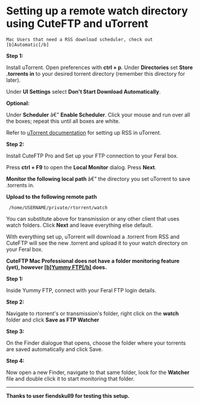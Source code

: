 Setting up a remote watch directory using CuteFTP and uTorrent
==============================================================

    Mac Users that need a RSS download scheduler, check out [b]Automatic[/b]

  
**Step 1:**  
  
Install uTorrent. Open preferences with **ctrl + p**. Under **Directories** set **Store .torrents in** to your desired torrent directory (remember this directory for later).  
  
Under **UI Settings** select **Don't Start Download Automatically**.  
  
**Optional:**  
  
Under **Scheduler** â€” **Enable Scheduler**. Click your mouse and run over all the boxes; repeat this until all boxes are white.  
  
Refer to [uTorrent documentation](http://www.utorrent.com/documentation/rss/) for setting up RSS in uTorrent.  
  
**Step 2:**  
  
Install CuteFTP Pro and Set up your FTP connection to your Feral box.  
  
Press **ctrl + F9** to open the **Local Monitor** dialog. Press **Next**.  
  
**Monitor the following local path** â€” the directory you set uTorrent to save .torrents in.  
  
**Upload to the following remote path**  
  

     /home/USERNAME/private/rtorrent/watch

  
You can substitute above for transmission or any other client that uses watch folders. Click **Next** and leave everything else default.  
  
With everything set up, uTorrent will download a .torrent from RSS and CuteFTP will see the new .torrent and upload it to your watch directory on your Feral box.  
  
**CuteFTP Mac Professional does not have a folder monitoring feature (yet), however [\[b\]Yummy FTP\[/b\]](http://www.yummysoftware.com/download) does.**  
  
**Step 1:**  
  
Inside Yummy FTP, connect with your Feral FTP login details.  
  
**Step 2:**  
  
Navigate to rtorrent's or transmission's folder, right click on the **watch** folder and click **Save as FTP Watcher**  
  
**Step 3:**  
  
On the Finder dialogue that opens, choose the folder where your torrents are saved automatically and click Save.  
  
**Step 4:**  
  
Now open a new Finder, navigate to that same folder, look for the **Watcher** file and double click it to start monitoring that folder.  
  
  
---  
**Thanks to user fiendskull9 for testing this setup.**  

